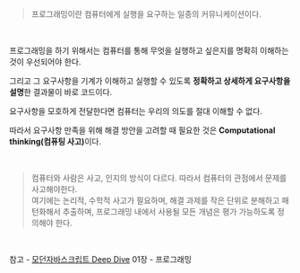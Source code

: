 > 프로그래밍이란 컴퓨터에게 실행을 요구하는 일종의 커뮤니케이션이다.

<br>

프로그래밍을 하기 위해서는 컴퓨터를 통해 무엇을 실행하고 싶은지를 명확히 이해하는 것이 우선되어야 한다.

그리고 그 요구사항을 기계가 이해하고 실행할 수 있도록 <b>정확하고 상세하게 요구사항을 설명</b>한 결과물이 바로 코드이다.

요구사항을 모호하게 전달한다면 컴퓨터는 우리의 의도를 절대 이해할 수 없다.

따라서 요구사항 만족을 위해 해결 방안을 고려할 때 필요한 것은 <b>Computational thinking(컴퓨팅 사고)</b>이다.

<br>

> 컴퓨터와 사람은 사고, 인지의 방식이 다르다. 따라서 컴퓨터의 관점에서 문제를 사고해야한다.
> <br>여기에는 논리적, 수학적 사고가 필요하며, 해결 과제를 작은 단위로 분해하고 패턴화해서 추출하며, 프로그래밍 내에서 사용될 모든 개념은 평가 가능하도록 정의해야 한다.

<br>

참고 - <a href="http://www.kyobobook.co.kr/product/detailViewKor.laf?ejkGb=KOR&mallGb=KOR&barcode=9791158392239&orderClick=LEA&Kc=">모던자바스크립트 Deep Dive</a> 01장 - 프로그래밍
